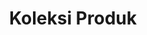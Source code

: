 ---
title: Koleksi Produk
description: Koleksi Produk
sections:
  - type: hero_section
    title: Semua Koleksi Produk
    align: center
    has_background: true
    design:
      container: false
      background:
        color: gray
        gradient_start: ''
        gradient_end: ''
        image: uploads/banner.jpg
        image_size: cover
        image_position: center
        image_aspect_ratio: '21x2'
  - type: collections_filter_section
    template: collections_filter_section
    title: semua produk
    url: /collections
    label: lihat koleksi
    filter: collections
---
